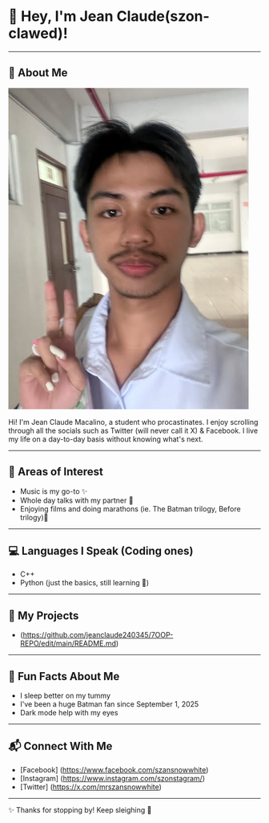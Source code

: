 # 💜 Hey, I'm Jean Claude(szon-clawed)!  

---

## 👤 About Me  
![My Photo](https://github.com/jeanclaude240345/7OOP-REPO/blob/dd9926b305d3afc0eda6ab61ff86afce1dd1d8f7/ako.jpg)

Hi! I'm Jean Claude Macalino, a student who procastinates. I enjoy scrolling through all the socials such as Twitter (will never call it X) & Facebook.
I live my life on a day-to-day basis without knowing what's next.

---

## 🔮 Areas of Interest  
- Music is my go-to ✨  
- Whole day talks with my partner 🌙
- Enjoying films and doing marathons (ie. The Batman trilogy, Before trilogy)🍿  

---

## 💻 Languages I Speak (Coding ones)  
- C++
- Python (just the basics, still learning 🐍)  

---

## 🔗 My Projects  
- (https://github.com/jeanclaude240345/7OOP-REPO/edit/main/README.md)
---
## 🎉 Fun Facts About Me  
- I sleep better on my tummy 
- I've been a huge Batman fan since September 1, 2025 
- Dark mode help with my eyes 

---

## 📬 Connect With Me  
- [Facebook] (https://www.facebook.com/szansnowwhite) 
- [Instagram] (https://www.instagram.com/szonstagram/) 
- [Twitter] (https://x.com/mrszansnowwhite)
  

---

✨ Thanks for stopping by! Keep sleighing 💜
